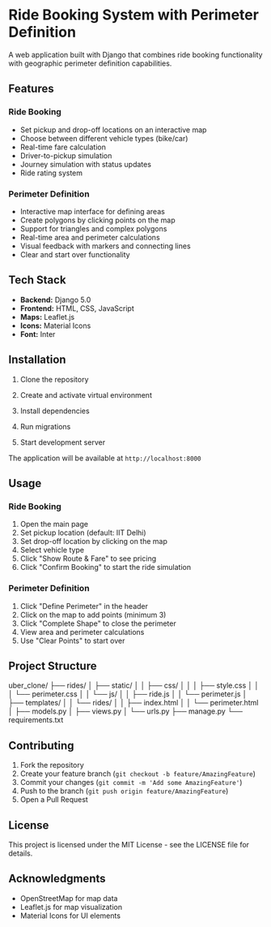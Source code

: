 # Ride Booking System with Perimeter Definition

A web application built with Django that combines ride booking functionality with geographic perimeter definition capabilities.

## Features

### Ride Booking
- Set pickup and drop-off locations on an interactive map
- Choose between different vehicle types (bike/car)
- Real-time fare calculation
- Driver-to-pickup simulation
- Journey simulation with status updates
- Ride rating system

### Perimeter Definition
- Interactive map interface for defining areas
- Create polygons by clicking points on the map
- Support for triangles and complex polygons
- Real-time area and perimeter calculations
- Visual feedback with markers and connecting lines
- Clear and start over functionality

## Tech Stack

- **Backend:** Django 5.0
- **Frontend:** HTML, CSS, JavaScript
- **Maps:** Leaflet.js
- **Icons:** Material Icons
- **Font:** Inter

## Installation

1. Clone the repository

2. Create and activate virtual environment

3. Install dependencies

4. Run migrations

5. Start development server

The application will be available at `http://localhost:8000`

## Usage

### Ride Booking
1. Open the main page
2. Set pickup location (default: IIT Delhi)
3. Set drop-off location by clicking on the map
4. Select vehicle type
5. Click "Show Route & Fare" to see pricing
6. Click "Confirm Booking" to start the ride simulation

### Perimeter Definition
1. Click "Define Perimeter" in the header
2. Click on the map to add points (minimum 3)
3. Click "Complete Shape" to close the perimeter
4. View area and perimeter calculations
5. Use "Clear Points" to start over

## Project Structure
uber_clone/
├── rides/
│ ├── static/
│ │ ├── css/
│ │ │ ├── style.css
│ │ │ └── perimeter.css
│ │ └── js/
│ │ ├── ride.js
│ │ └── perimeter.js
│ ├── templates/
│ │ └── rides/
│ │ ├── index.html
│ │ └── perimeter.html
│ ├── models.py
│ ├── views.py
│ └── urls.py
├── manage.py
└── requirements.txt




## Contributing

1. Fork the repository
2. Create your feature branch (`git checkout -b feature/AmazingFeature`)
3. Commit your changes (`git commit -m 'Add some AmazingFeature'`)
4. Push to the branch (`git push origin feature/AmazingFeature`)
5. Open a Pull Request

## License

This project is licensed under the MIT License - see the LICENSE file for details.

## Acknowledgments

- OpenStreetMap for map data
- Leaflet.js for map visualization
- Material Icons for UI elements
